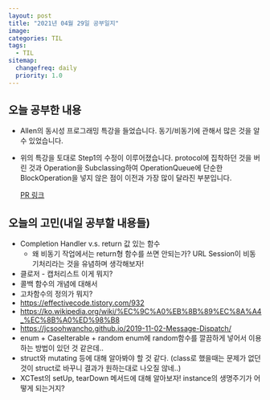```yaml
---
layout: post
title: "2021년 04월 29일 공부일지"
image:
categories: TIL
tags: 
  - TIL
sitemap:
  changefreq: daily
  priority: 1.0
---
```


## 오늘 공부한 내용

- Allen의 동시성 프로그래밍 특강을 들었습니다. 동기/비동기에 관해서 많은 것을 알 수 있었습니다.

- 위의 특강을 토대로 Step1의 수정이 이루어졌습니다. protocol에 집착하던 것을 버린 것과 Operation을 Subclassing하여 OperationQueue에 단순한 BlockOperation을 넣지 않은 점이 이전과 가장 많이 달라진 부분입니다.

  [PR 링크](https://github.com/yagom-academy/ios-bank-manager/pull/33)



## 오늘의 고민(내일 공부할 내용들)

- Completion Handler v.s. return 값 있는 함수
  - 왜 비동기 작업에서는 return형 함수를 쓰면 안되는가? URL Session이 비동기처리라는 것을 유념하며 생각해보자!
- 클로저 - 캡처리스트 이게 뭐지?
- 콜백 함수의 개념에 대해서
- 고차함수의 정의가 뭐지?
- https://effectivecode.tistory.com/932
- https://ko.wikipedia.org/wiki/%EC%9C%A0%EB%8B%89%EC%8A%A4_%EC%8B%A0%ED%98%B8
- https://jcsoohwancho.github.io/2019-11-02-Message-Dispatch/
- enum + CaseIterable + random enum에 random함수를 깔끔하게 넣어서 이용하는 방법이 있던 것 같은데..
- struct와 mutating 등에 대해 알아봐야 할 것 같다. (class로 했을때는 문제가 없던 것이 struct로 바꾸니 결과가 원하는대로 나오질 않네..)
- XCTest의 setUp, tearDown 메서드에 대해 알아보자! instance의 생명주기가 어떻게 되는거지?